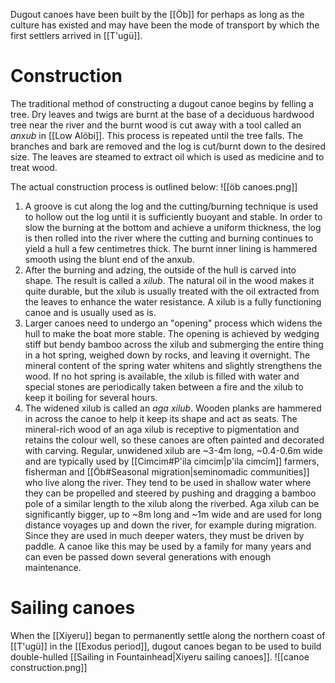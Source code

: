 Dugout canoes have been built by the [[Öb]] for perhaps as long as the culture has existed and may have been the mode of transport by which the first settlers arrived in [[T'ugü]].
# Construction
The traditional method of constructing a dugout canoe begins by felling a tree. Dry leaves and twigs are burnt at the base of a deciduous hardwood tree near the river and the burnt wood is cut away with a tool called an *anxub* in [[Low Alöbi]]. This process is repeated until the tree falls. The branches and bark are removed and the log is cut/burnt down to the desired size. The leaves are steamed to extract oil which is used as medicine and to treat wood.

The actual construction process is outlined below:
![[öb canoes.png]]
1. A groove is cut along the log and the cutting/burning technique is used to hollow out the log until it is sufficiently buoyant and stable. In order to slow the burning at the bottom and achieve a uniform thickness, the log is then rolled into the river where the cutting and burning continues to yield a hull a few centimetres thick. The burnt inner lining is hammered smooth using the blunt end of the anxub.
2. After the burning and adzing, the outside of the hull is carved into shape. The result is called a *xilub*. The natural oil in the wood makes it quite durable, but the xilub is usually treated with the oil extracted from the leaves to enhance the water resistance. A xilub is a fully functioning canoe and is usually used as is.
3. Larger canoes need to undergo an "opening" process which widens the hull to make the boat more stable. The opening is achieved by wedging stiff but bendy bamboo across the xilub and submerging the entire thing in a hot spring, weighed down by rocks, and leaving it overnight. The mineral content of the spring water whitens and slightly strengthens the wood. If no hot spring is available, the xilub is filled with water and special stones are periodically taken between a fire and the xilub to keep it boiling for several hours.
4. The widened xilub is called an *aga xilub*. Wooden planks are hammered in across the canoe to help it keep its shape and act as seats. The mineral-rich wood of an aga xilub is receptive to pigmentation and retains the colour well, so these canoes are often painted and decorated with carving.
Regular, unwidened xilub are ~3-4m long, ~0.4-0.6m wide and are typically used by [[Cimcim#P'ila cimcim|p'ila cimcim]] farmers, fisherman and [[Öb#Seasonal migration|seminomadic communities]] who live along the river. They tend to be used in shallow water where they can be propelled and steered by pushing and dragging a bamboo pole of a similar length to the xilub along the riverbed. Aga xilub can be significantly bigger, up to ~8m long and ~1m wide and are used for long distance voyages up and down the river, for example during migration. Since they are used in much deeper waters, they must be driven by paddle. A canoe like this may be used by a family for many years and can even be passed down several generations with enough maintenance.
# Sailing canoes
When the [[Xiyeru]] began to permanently settle along the northern coast of [[T'ugü]] in the [[Exodus period]], dugout canoes began to be used to build double-hulled [[Sailing in Fountainhead|Xiyeru sailing canoes]].
![[canoe construction.png]]